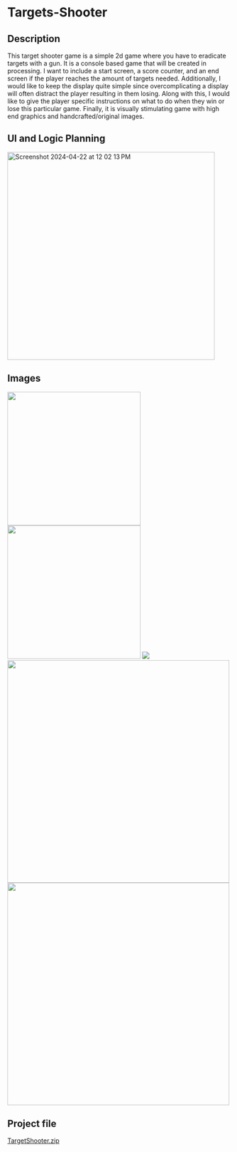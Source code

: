 # Targets-Shooter


## Description
This target shooter game is a simple 2d game where you have to eradicate targets with a gun. 
It is a console based game that will be created in processing.
I want to include a start screen, a score counter, and an end screen if the player reaches the amount of targets needed.
Additionally, I would like to keep the display quite simple since overcomplicating a display will often distract the player resulting in them losing.
Along with this, I would like to give the player specific instructions on what to do when they win or lose this particular game.
Finally, it is visually stimulating game with high end graphics and handcrafted/original images.


## UI and Logic Planning

<img width="467" alt="Screenshot 2024-04-22 at 12 02 13 PM" src="https://github.com/jakelikebeans/Targets-Shooter/assets/120538859/4ca437fb-f924-49f6-a92e-34a9d9f7ee2e">



## Images

<img src ="https://github.com/jakelikebeans/Targets-Shooter/assets/120538859/db8998b5-eec9-4d77-81fe-1f23ed70e57c" width="300" height="300">

<img src = "https://github.com/jakelikebeans/Targets-Shooter/assets/120538859/a7af0a3a-b287-49cd-8c25-f1d41753e871" width="300" height="300">

<img src = "https://github.com/jakelikebeans/Targets-Shooter/assets/120538859/e3f774a3-b0ed-45ec-8a19-a5c95b708cc7">

<img src = "https://github.com/jakelikebeans/Targets-Shooter/assets/120538859/987e74cd-18f5-4e36-adc1-22385beeedb9" width= "500" height = "500" >

<img src = "https://github.com/jakelikebeans/Targets-Shooter/assets/120538859/5fb3932c-b2e6-482d-9732-ec1a80a0629d" width = "500" height = "500">


## Project file
[TargetShooter.zip](https://github.com/jakelikebeans/Targets-Shooter/files/14777742/TargetShooter.zip)

